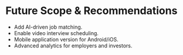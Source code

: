 # Future Scope & Recommendations

- Add AI-driven job matching.
- Enable video interview scheduling.
- Mobile application version for Android/iOS.
- Advanced analytics for employers and investors.
